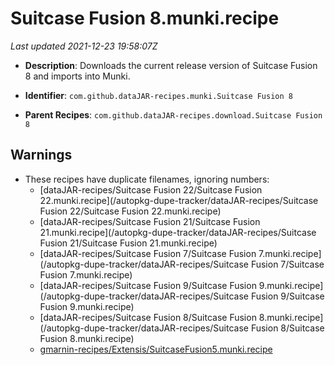 # Suitcase Fusion 8.munki.recipe

_Last updated 2021-12-23 19:58:07Z_

- **Description**: Downloads the current release version of Suitcase Fusion 8 and imports into Munki.

- **Identifier**: `com.github.dataJAR-recipes.munki.Suitcase Fusion 8`

- **Parent Recipes**: `com.github.dataJAR-recipes.download.Suitcase Fusion 8`

## Warnings

- These recipes have duplicate filenames, ignoring numbers:
    - [dataJAR-recipes/Suitcase Fusion 22/Suitcase Fusion 22.munki.recipe](/autopkg-dupe-tracker/dataJAR-recipes/Suitcase Fusion 22/Suitcase Fusion 22.munki.recipe)
    - [dataJAR-recipes/Suitcase Fusion 21/Suitcase Fusion 21.munki.recipe](/autopkg-dupe-tracker/dataJAR-recipes/Suitcase Fusion 21/Suitcase Fusion 21.munki.recipe)
    - [dataJAR-recipes/Suitcase Fusion 7/Suitcase Fusion 7.munki.recipe](/autopkg-dupe-tracker/dataJAR-recipes/Suitcase Fusion 7/Suitcase Fusion 7.munki.recipe)
    - [dataJAR-recipes/Suitcase Fusion 9/Suitcase Fusion 9.munki.recipe](/autopkg-dupe-tracker/dataJAR-recipes/Suitcase Fusion 9/Suitcase Fusion 9.munki.recipe)
    - [dataJAR-recipes/Suitcase Fusion 8/Suitcase Fusion 8.munki.recipe](/autopkg-dupe-tracker/dataJAR-recipes/Suitcase Fusion 8/Suitcase Fusion 8.munki.recipe)
    - [gmarnin-recipes/Extensis/SuitcaseFusion5.munki.recipe](/autopkg-dupe-tracker/gmarnin-recipes/Extensis/SuitcaseFusion5.munki.recipe)